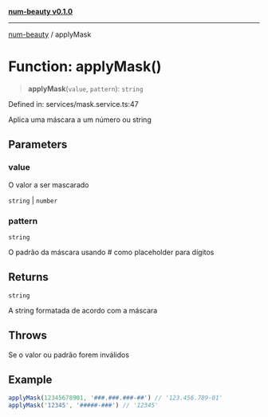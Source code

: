[**num-beauty v0.1.0**](../README.md)

***

[num-beauty](../globals.md) / applyMask

# Function: applyMask()

> **applyMask**(`value`, `pattern`): `string`

Defined in: services/mask.service.ts:47

Aplica uma máscara a um número ou string

## Parameters

### value

O valor a ser mascarado

`string` | `number`

### pattern

`string`

O padrão da máscara usando # como placeholder para dígitos

## Returns

`string`

A string formatada de acordo com a máscara

## Throws

Se o valor ou padrão forem inválidos

## Example

```ts
applyMask(12345678901, '###.###.###-##') // '123.456.789-01'
applyMask('12345', '#####-###') // '12345'
```
